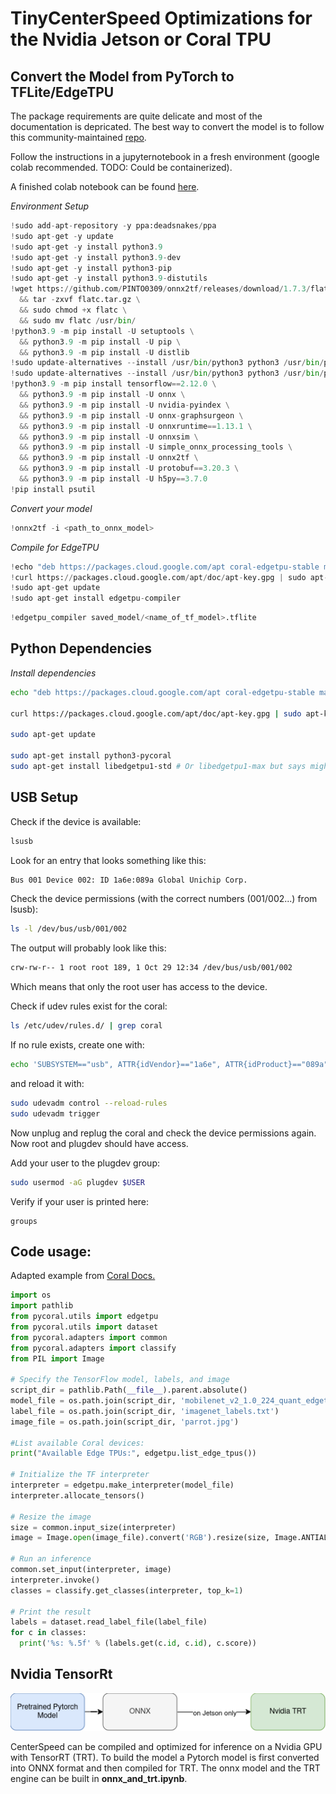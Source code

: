 # TinyCenterSpeed Optimizations for the Nvidia Jetson or Coral TPU

## Convert the Model from PyTorch to TFLite/EdgeTPU

The package requirements are quite delicate and most of the documentation is depricated.
The best way to convert the model is to follow this community-maintained [repo](https://github.com/PINTO0309/onnx2tf).

Follow the instructions in a jupyternotebook in a fresh environment (google colab recommended. TODO: Could be containerized).

A finished colab notebook can be found [here](https://colab.research.google.com/drive/15uAhoY2QU4C7gMnQ3wsF_kgiKIH3B1om?usp=sharing).

*Environment Setup*
```py
!sudo add-apt-repository -y ppa:deadsnakes/ppa
!sudo apt-get -y update
!sudo apt-get -y install python3.9
!sudo apt-get -y install python3.9-dev
!sudo apt-get -y install python3-pip
!sudo apt-get -y install python3.9-distutils
!wget https://github.com/PINTO0309/onnx2tf/releases/download/1.7.3/flatc.tar.gz \
  && tar -zxvf flatc.tar.gz \
  && sudo chmod +x flatc \
  && sudo mv flatc /usr/bin/
!python3.9 -m pip install -U setuptools \
  && python3.9 -m pip install -U pip \
  && python3.9 -m pip install -U distlib
!sudo update-alternatives --install /usr/bin/python3 python3 /usr/bin/python3.7 1
!sudo update-alternatives --install /usr/bin/python3 python3 /usr/bin/python3.9 2
!python3.9 -m pip install tensorflow==2.12.0 \
  && python3.9 -m pip install -U onnx \
  && python3.9 -m pip install -U nvidia-pyindex \
  && python3.9 -m pip install -U onnx-graphsurgeon \
  && python3.9 -m pip install -U onnxruntime==1.13.1 \
  && python3.9 -m pip install -U onnxsim \
  && python3.9 -m pip install -U simple_onnx_processing_tools \
  && python3.9 -m pip install -U onnx2tf \
  && python3.9 -m pip install -U protobuf==3.20.3 \
  && python3.9 -m pip install -U h5py==3.7.0
!pip install psutil
```

*Convert your model*
```python
!onnx2tf -i <path_to_onnx_model>
```

*Compile for EdgeTPU*
```python
!echo "deb https://packages.cloud.google.com/apt coral-edgetpu-stable main" | sudo tee /etc/apt/sources.list.d/coral-edgetpu.list
!curl https://packages.cloud.google.com/apt/doc/apt-key.gpg | sudo apt-key add -
!sudo apt-get update
!sudo apt-get install edgetpu-compiler
```

```python
!edgetpu_compiler saved_model/<name_of_tf_model>.tflite
```

## Python Dependencies

*Install dependencies*
```sh
echo "deb https://packages.cloud.google.com/apt coral-edgetpu-stable main" | sudo tee /etc/apt/sources.list.d/coral-edgetpu.list

curl https://packages.cloud.google.com/apt/doc/apt-key.gpg | sudo apt-key add -

sudo apt-get update

sudo apt-get install python3-pycoral
sudo apt-get install libedgetpu1-std # Or libedgetpu1-max but says might get very hot
```


## USB Setup

Check if the device is available:

```sh
lsusb
```

Look for an entry that looks something like this:
```sh
Bus 001 Device 002: ID 1a6e:089a Global Unichip Corp.
```

Check the device permissions (with the correct numbers (001/002...) from lsusb):
```sh
ls -l /dev/bus/usb/001/002
```

The output will probably look like this:
```sh
crw-rw-r-- 1 root root 189, 1 Oct 29 12:34 /dev/bus/usb/001/002
```
Which means that only the root user has access to the device.

Check if udev rules exist for the coral:
```sh
ls /etc/udev/rules.d/ | grep coral
```

If no rule exists, create one with:
```sh
echo 'SUBSYSTEM=="usb", ATTR{idVendor}=="1a6e", ATTR{idProduct}=="089a", MODE="0666"' | sudo tee /etc/udev/rules.d/99-coral.rules
```

and reload it with:
```sh
sudo udevadm control --reload-rules
sudo udevadm trigger
```

Now unplug and replug the coral and check the device permissions again.
Now root and plugdev should have access.

Add your user to the plugdev group:
```sh
sudo usermod -aG plugdev $USER
```

Verify if your user is printed here:
```
groups
```

## Code usage:

Adapted example from [Coral Docs.](https://coral.ai/docs/edgetpu/tflite-python/#inferencing-example)

```python
import os
import pathlib
from pycoral.utils import edgetpu
from pycoral.utils import dataset
from pycoral.adapters import common
from pycoral.adapters import classify
from PIL import Image

# Specify the TensorFlow model, labels, and image
script_dir = pathlib.Path(__file__).parent.absolute()
model_file = os.path.join(script_dir, 'mobilenet_v2_1.0_224_quant_edgetpu.tflite')
label_file = os.path.join(script_dir, 'imagenet_labels.txt')
image_file = os.path.join(script_dir, 'parrot.jpg')

#List available Coral devices:
print("Available Edge TPUs:", edgetpu.list_edge_tpus())

# Initialize the TF interpreter
interpreter = edgetpu.make_interpreter(model_file)
interpreter.allocate_tensors()

# Resize the image
size = common.input_size(interpreter)
image = Image.open(image_file).convert('RGB').resize(size, Image.ANTIALIAS)

# Run an inference
common.set_input(interpreter, image)
interpreter.invoke()
classes = classify.get_classes(interpreter, top_k=1)

# Print the result
labels = dataset.read_label_file(label_file)
for c in classes:
  print('%s: %.5f' % (labels.get(c.id, c.id), c.score))
  ```

## Nvidia TensorRt
![trt workflow](../images/trt.png)

CenterSpeed can be compiled and optimized for inference on a Nvidia GPU with TensorRT (TRT).
To build the model a Pytorch model is first converted into ONNX format and then compiled for TRT.
The onnx model and the TRT engine can be built in __onnx_and_trt.ipynb__.
